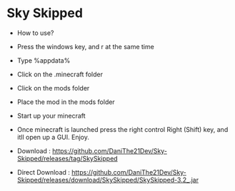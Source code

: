 # Sky Skipped
- How to use?
- Press the windows key, and r at the same time
- Type %appdata%
- Click on the .minecraft folder
- Click on the mods folder
- Place the mod in the mods folder
- Start up your minecraft

- Once minecraft is launched press the right control Right (Shift) key, and itll open up a GUI. Enjoy. 

- Download : https://github.com/DaniThe21Dev/Sky-Skipped/releases/tag/SkySkipped

- Direct Download : https://github.com/DaniThe21Dev/Sky-Skipped/releases/download/SkySkipped/SkySkipped-3.2_.jar
